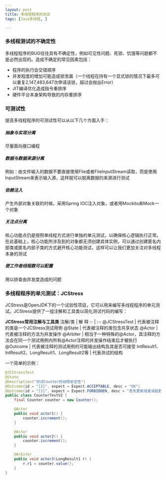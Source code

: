```yaml
---
layout: post
title: 多线程程序的测试
tags: [Java多线程, ]

---
```


### 多线程测试的不确定性
多线程程序的BUG往往具有不确定性，例如可见性问题、死锁、饥饿等问题都不是必然出现的。造成不确定的常见因素包括：
+ 程序的执行会交错顺序
+ 并发程度的增加可能造成锁泄漏（一个线程在持有一个显式锁的情况下最多可以重复2,147,483,647次申请该锁，超过会抛出Error）
+ JIT编译优化造成指令重排序
+ 硬件平台本身架构导致的内存重排序



### 可测试性
提高多线程程序的可测试性可以从以下几个方面入手：

##### 抽象与实现分离
尽量面向接口编程

##### 数据与数据来源分离
例如：由文件输入的数据不要直接使用File或者FileInputStream读取，而是使用InputStream来表示输入源，这样就可以脱离数据的来源进行测试

##### 依赖注入
产生外部对象关联的时候，采用Spring IOC注入对象，或者用Mockito来Mock一个对象

##### 关注点分离
核心功能点仍是按照单线程方式进行单独的单元测试，以确保核心逻辑执行正常。在此基础上，核心功能所涉及到的对象都无须创建具体实例，可以通过创建匿名内部类或匿名内部子类的方式避开核心功能测试，这样可以让我们更加关注对多线程本身的测试

##### 使工作者线程数可以配置
用以排查由并发度造成的问题



### 多线程程序的单元测试：JCStress
JCStress是OpenJDK下的一个试验性项目，它可以用来编写多线程程序的单元测试。JCStress提供了一组注解和工具类以简化测试代码的编写：

**JCStress常用注解与工具类**
注解/类 | 解    释
:- | :-:
@JCStressTest | 代表被注释的类是一个JCStress测试用例
@State | 代表被注释的类包含共享状态
@Actor | 代表被注释的方法为并发操作
@Arbiter | 相当于一种特殊的@Actor，其注释的方法会在同一个测试用例内所有@Actor注释的并发操作结束后才被执行
@Outcome | 代表被注释的测试用例的可能输出结构及其是否可接受
IntResult1、IntResult2、LongResult1、LongResult2等 | 代表测试的结构

一个简单的示例：
``` java
@JCStressTest
@State
@Description("测试Counter的线程安全性")
@Outcome(id = "[2]", expect = Expect.ACCEPTABLE, desc = "OK")
@Outcome(id = "[1]", expect = Expect.FORBIDDEN, desc = "丢失更新或者读脏数据")
public class CounterTestV2 {
    final Counter counter = new Counter();

    @Actor
    public void actor1() {
        counter.increment();
    }

    @Actor
    public void actor2() {
        counter.increment();
    }

    @Arbiter
    public void actor3(LongResult1 r) {
        r.r1 = counter.value();
    }
}
```